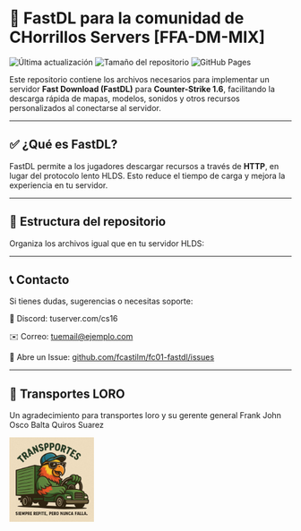 # 🎯 FastDL para la comunidad de CHorrillos Servers [FFA-DM-MIX]
 
![Última actualización](https://img.shields.io/github/last-commit/tu_usuario/cs16-fastdl?label=Última%20actualización)
![Tamaño del repositorio](https://img.shields.io/github/repo-size/tu_usuario/cs16-fastdl?label=Tamaño%20del%20repositorio)
![GitHub Pages](https://img.shields.io/badge/GitHub%20Pages-Activo-brightgreen)
 
Este repositorio contiene los archivos necesarios para implementar un servidor **Fast Download (FastDL)** para **Counter-Strike 1.6**, facilitando la descarga rápida de mapas, modelos, sonidos y otros recursos personalizados al conectarse al servidor.
 
---
 
## ✅ ¿Qué es FastDL?
 
FastDL permite a los jugadores descargar recursos a través de **HTTP**, en lugar del protocolo lento HLDS. Esto reduce el tiempo de carga y mejora la experiencia en tu servidor.
 
---
 
## 📂 Estructura del repositorio
 
Organiza los archivos igual que en tu servidor HLDS:

---

## 📞 Contacto
Si tienes dudas, sugerencias o necesitas soporte:


💬 Discord: tuserver.com/cs16


✉️ Correo: tuemail@ejemplo.com


📁 Abre un Issue: [github.com/fcastilm/fc01-fastdl/issues](https://github.com/fcastilm/fc01-fastdl/issues)
<!--
---

## 🦜 OSCO CHUPALA
## 🧠 Créditos
Este repositorio está diseñado para comunidades que desean ofrecer una mejor experiencia de descarga en servidores CS 1.6.
-->
---

## 🦜 Transportes LORO
Un agradecimiento para transportes loro y su gerente general Frank John Osco Balta Quiros Suarez

<!--![Imagen del proyecto](loro.jpg) -->
<img src="loro.jpg" width="30%" height="auto" />
